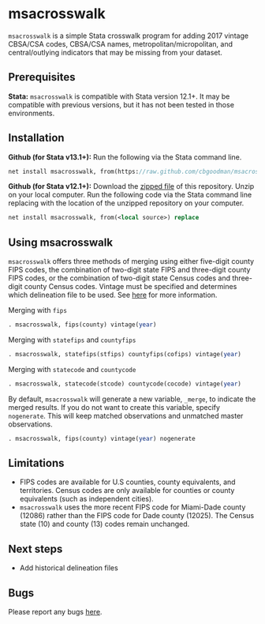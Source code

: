 # msacrosswalk
`msacrosswalk` is a simple Stata crosswalk program for adding 2017 vintage CBSA/CSA codes, CBSA/CSA names, metropolitan/micropolitan, and central/outlying indicators that may be missing from your dataset.

## Prerequisites

**Stata:** `msacrosswalk` is compatible with Stata version 12.1+. It may be compatible with previous versions, but it has not been tested in those environments.

## Installation

**Github (for Stata v13.1+):** Run the following via the Stata command line.
```Stata
net install msacrosswalk, from(https://raw.github.com/cbgoodman/msacrosswalk/master/) replace
```

**Github (for Stata v12.1+):** Download the [zipped file](https://github.com/cbgoodman/msacrosswalk/archive/master.zip) of this repository. Unzip on your local computer. Run the following code via the Stata command line replacing <local source> with the location of the unzipped repository on your computer.
```Stata
net install msacrosswalk, from(<local source>) replace
```

## Using msacrosswalk
`msacrosswalk` offers three methods of merging using either five-digit county FIPS codes, the combination of two-digit state FIPS and three-digit county FIPS codes, or the combination of two-digit state Census codes and three-digit county Census codes. Vintage must be specified and determines which delineation file to be used. See [here](https://www.census.gov/geographies/reference-files/time-series/demo/metro-micro/delineation-files.html) for more information.

Merging with `fips`
```Stata
. msacrosswalk, fips(county) vintage(year)
```

Merging with `statefips` and `countyfips`
```Stata
. msacrosswalk, statefips(stfips) countyfips(cofips) vintage(year)
```

Merging with `statecode` and `countycode`
```Stata
. msacrosswalk, statecode(stcode) countycode(cocode) vintage(year)
```

By default, `msacrosswalk` will generate a new variable, `_merge`, to indicate the merged results.  If you do not want to create this variable, specify `nogenerate`.
This will keep matched observations and unmatched master observations.
```Stata
. msacrosswalk, fips(county) vintage(year) nogenerate
```

## Limitations
* FIPS codes are available for U.S counties, county equivalents, and territories. Census codes are only available for counties or county equivalents (such as independent cities).
* `msacrosswalk` uses the more recent FIPS code for Miami-Dade county (12086) rather than the FIPS code for Dade county (12025). The Census state (10) and county (13) codes remain unchanged.

## Next steps
* Add historical delineation files

## Bugs
Please report any bugs [here](https://github.com/cbgoodman/msacrosswalk/issues).
